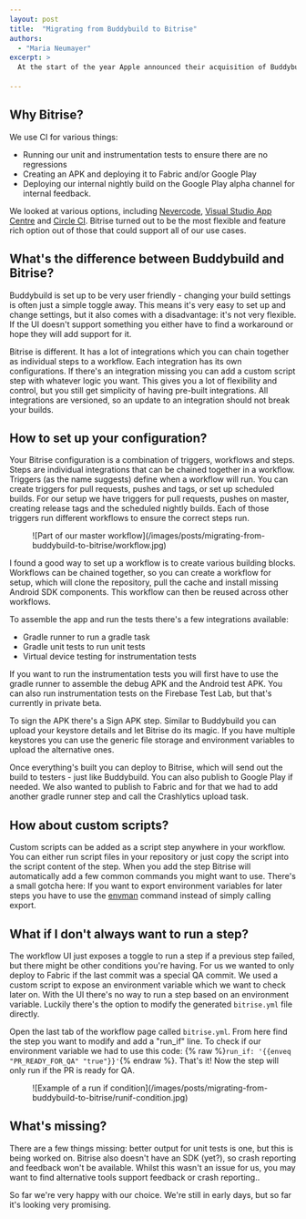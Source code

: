 ```yaml
---
layout: post
title:  "Migrating from Buddybuild to Bitrise"
authors:
  - "Maria Neumayer"
excerpt: >
  At the start of the year Apple announced their acquisition of Buddybuild, along with the news that Android support would end by March. This meant we had to find an alternative quickly, and Bitrise was our eventual choice. Here's why, and how we switched.

---
```


## Why Bitrise?

We use CI for various things:
- Running our unit and instrumentation tests to ensure there are no regressions
- Creating an APK and deploying it to Fabric and/or Google Play
- Deploying our internal nightly build on the Google Play alpha channel for internal feedback.

We looked at various options, including [Nevercode](https://nevercode.io/looking-buddybuild-alternative-welcome-nevercode/), [Visual Studio App Centre](https://www.visualstudio.com/app-center/) and [Circle CI](https://circleci.com/blog/migrating-from-buddybuild-to-circleci/). Bitrise turned out to be the most flexible and feature rich option out of those that could support all of our use cases.

## What's the difference between Buddybuild and Bitrise?

Buddybuild is set up to be very user friendly - changing your build settings is often just a simple toggle away. This means it's very easy to set up and change settings, but it also comes with a disadvantage: it's not very flexible. If the UI doesn't support something you either have to find a workaround or hope they will add support for it.

Bitrise is different. It has a lot of integrations which you can chain together as individual steps to a workflow. Each integration has its own configurations. If there's an integration missing you can add a custom script step with whatever logic you want. This gives you a lot of flexibility and control, but you still get simplicity of having pre-built integrations. All integrations are versioned, so an update to an integration should not break your builds.

## How to set up your configuration?

Your Bitrise configuration is a combination of triggers, workflows and steps. Steps are individual integrations that can be chained together in a workflow. Triggers (as the name suggests) define when a workflow will run. You can create triggers for pull requests, pushes and tags, or set up scheduled builds. For our setup we have triggers for pull requests, pushes on master, creating release tags and the scheduled nightly builds. Each of those triggers run different workflows to ensure the correct steps run.
<aside>
<figure class="small">
![Part of our master workflow](/images/posts/migrating-from-buddybuild-to-bitrise/workflow.jpg)
</figure>
</aside>

I found a good way to set up a workflow is to create various building blocks. Workflows can be chained together, so you can create a workflow for setup, which will clone the repository, pull the cache and install missing Android SDK components. This workflow can then be reused across other workflows.

To assemble the app and run the tests there's a few integrations available:
- Gradle runner to run a gradle task
- Gradle unit tests to run unit tests
- Virtual device testing for instrumentation tests

If you want to run the instrumentation tests you will first have to use the gradle runner to assemble the debug APK and the Android test APK. You can also run instrumentation tests on the Firebase Test Lab, but that's currently in private beta.

To sign the APK there's a Sign APK step. Similar to Buddybuild you can upload your keystore details and let Bitrise do its magic. If you have multiple keystores you can use the generic file storage and environment variables to upload the alternative ones.

Once everything's built you can deploy to Bitrise, which will send out the build to testers - just like Buddybuild. You can also publish to Google Play if needed. We also wanted to publish to Fabric and for that we had to add another gradle runner step and call the Crashlytics upload task.

## How about custom scripts?

Custom scripts can be added as a script step anywhere in your workflow. You can either run script files in your repository or just copy the script into the script content of the step. When you add the step Bitrise will automatically add a few common commands you might want to use.
There's a small gotcha here: If you want to export environment variables for later steps you have to use the [envman](https://github.com/bitrise-io/envman/#usage-example-simple-bash-example) command instead of simply calling export.

## What if I don't always want to run a step?

The workflow UI just exposes a toggle to run a step if a previous step failed, but there might be other conditions you're having. For us we wanted to only deploy to Fabric if the last commit was a special QA commit. We used a custom script to expose an environment variable which we want to check later on. With the UI there's no way to run a step based on an environment variable. Luckily there's the option to modify the generated `bitrise.yml` file directly.

Open the last tab of the workflow page called `bitrise.yml`. From here find the step you want to modify and add a "run_if" line. To check if our environment variable we had to use this code: {% raw %}`run_if: '{{enveq "PR_READY_FOR_QA" "true"}}'`{% endraw %}. That's it! Now the step will only run if the PR is ready for QA.

<figure class="small">
![Example of a run if condition](/images/posts/migrating-from-buddybuild-to-bitrise/runif-condition.jpg)
</figure>

## What's missing?

There are a few things missing: better output for unit tests is one, but this is being worked on. Bitrise also doesn't have an SDK (yet?), so crash reporting and feedback won't be available. Whilst this wasn't an issue for us, you may want to find alternative tools support feedback or crash reporting..


So far we're very happy with our choice. We're still in early days, but so far it's looking very promising.

